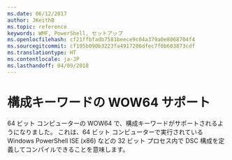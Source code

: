 ```yaml
---
ms.date: 06/12/2017
author: JKeithB
ms.topic: reference
keywords: WMF, PowerShell, セットアップ
ms.openlocfilehash: cf21ffbfadb7581beece9c04a379a0e8068704f4
ms.sourcegitcommit: cf195b090b3223fa4917206dfec7f0b603873cdf
ms.translationtype: HT
ms.contentlocale: ja-JP
ms.lasthandoff: 04/09/2018
---
```

# <a name="wow64-support-for-configuration-keyword"></a>構成キーワードの WOW64 サポート

64 ビット コンピューターの WOW64 で、構成キーワードがサポートされるようになりました。 これは、64 ビット コンピューターで実行されている Windows PowerShell ISE (x86) などの 32 ビット プロセス内で DSC 構成を定義してコンパイルできることを意味します。